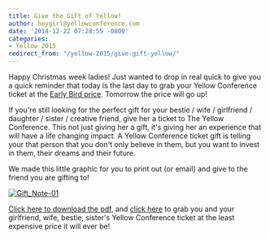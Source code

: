 ```yaml
---
title: Give the Gift of Yellow!
author: heygirl@yellowconference.com
date: '2014-12-22 07:28:55 -0800'
categories:
- Yellow 2015
redirect_from: "/yellow-2015/give-gift-yellow/"
---
```


Happy Christmas week ladies! Just wanted to drop in real quick to give you a quick reminder that today is the last day to grab your Yellow Conference ticket at the [Early Bird price](https://ti.to/yellowconference/yellow-conference-2015). Tomorrow the price will go up!

If you're still looking for the perfect gift for your bestie / wife / girlfriend / daughter / sister / creative friend, give her a ticket to The Yellow Conference. This not just giving her a gift, it's giving her an experience that will have a life changing impact. A Yellow Conference ticket gift is telling your that person that you don't only believe in them, but you want to invest in them, their dreams and their future.

We made this little graphic for you to print out (or email) and give to the friend you are gifting to!

[![Gift_Note-01](https://s3.amazonaws.com/yellow-files/blog/2014/12/Gift_Note-01-791x1024.jpg)](https://s3.amazonaws.com/yellow-files/blog/2014/12/Gift_Note-01.jpg)

[Click here to download the pdf,](https://s3.amazonaws.com/yellow-files/blog/2014/12/Gift_Note.pdf) and [click here](https://ti.to/yellowconference/yellow-conference-2015) to grab you and your girlfriend, wife, bestie, sister's Yellow Conference ticket at the least expensive price it will ever be!
